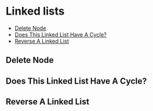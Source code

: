 # Linked lists
+ [Delete Node](#delete-node)
+ [Does This Linked List Have A Cycle?](#does-this-linked-list-have-a-cycle?)
+ [Reverse A Linked List](#reverse-a-linked-list)


## Delete Node


## Does This Linked List Have A Cycle?


## Reverse A Linked List
